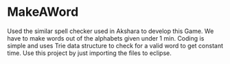 # MakeAWord
Used the similar spell checker used in Akshara to develop this Game. We have to make words out of the alphabets given under 1 min.
Coding is simple and uses Trie data structure to check for a valid word to get constant time. Use this project by just importing the files to eclipse.
